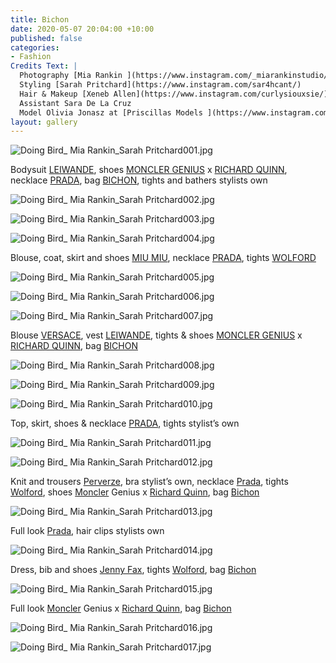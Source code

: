```yaml
---
title: Bichon
date: 2020-05-07 20:04:00 +10:00
published: false
categories:
- Fashion
Credits Text: |
  Photography [Mia Rankin ](https://www.instagram.com/_miarankinstudio/)
  Styling [Sarah Pritchard](https://www.instagram.com/sar4hcant/)
  Hair & Makeup [Xeneb Allen](https://www.instagram.com/curlysiouxsie/) using products by [Kevin Murphy](https://www.instagram.com/kevin.murphy/)
  Assistant Sara De La Cruz
  Model Olivia Jonasz at [Priscillas Models ](https://www.instagram.com/priscillasmodels/)
layout: gallery
---
```


![Doing Bird_ Mia Rankin_Sarah Pritchard001.jpg](/uploads/Doing%20Bird_%20Mia%20Rankin_Sarah%20Pritchard001.jpg)

Bodysuit [LEIWANDE](https://www.instagram.com/leinwande_official/), shoes [MONCLER GENIUS](https://www.instagram.com/moncler/) x [RICHARD QUINN](https://www.instagram.com/richardquinn/), necklace [PRADA](https://www.instagram.com/prada/), bag [BICHON](https://www.instagram.com/bichon_pockets/), tights and bathers stylists own

![Doing Bird_ Mia Rankin_Sarah Pritchard002.jpg](/uploads/Doing%20Bird_%20Mia%20Rankin_Sarah%20Pritchard002.jpg)

![Doing Bird_ Mia Rankin_Sarah Pritchard003.jpg](/uploads/Doing%20Bird_%20Mia%20Rankin_Sarah%20Pritchard003.jpg) 

![Doing Bird_ Mia Rankin_Sarah Pritchard004.jpg](/uploads/Doing%20Bird_%20Mia%20Rankin_Sarah%20Pritchard004.jpg)

Blouse, coat, skirt and shoes [MIU MIU](https://www.instagram.com/miumiu/), necklace [PRADA](https://www.instagram.com/prada/), tights [WOLFORD](https://www.instagram.com/wolford/)

![Doing Bird_ Mia Rankin_Sarah Pritchard005.jpg](/uploads/Doing%20Bird_%20Mia%20Rankin_Sarah%20Pritchard005.jpg)

![Doing Bird_ Mia Rankin_Sarah Pritchard006.jpg](/uploads/Doing%20Bird_%20Mia%20Rankin_Sarah%20Pritchard006.jpg)

![Doing Bird_ Mia Rankin_Sarah Pritchard007.jpg](/uploads/Doing%20Bird_%20Mia%20Rankin_Sarah%20Pritchard007.jpg)

Blouse [VERSACE](https://www.instagram.com/versace/), vest [LEIWANDE](https://www.instagram.com/leinwande_official/), tights & shoes [MONCLER GENIUS](https://www.instagram.com/moncler/) x [RICHARD QUINN](https://www.instagram.com/richardquinn/), bag [BICHON](https://www.instagram.com/bichon_pockets/)

![Doing Bird_ Mia Rankin_Sarah Pritchard008.jpg](/uploads/Doing%20Bird_%20Mia%20Rankin_Sarah%20Pritchard008.jpg)

![Doing Bird_ Mia Rankin_Sarah Pritchard009.jpg](/uploads/Doing%20Bird_%20Mia%20Rankin_Sarah%20Pritchard009.jpg)

![Doing Bird_ Mia Rankin_Sarah Pritchard010.jpg](/uploads/Doing%20Bird_%20Mia%20Rankin_Sarah%20Pritchard010.jpg)

Top, skirt, shoes & necklace [PRADA](https://www.instagram.com/prada/), tights stylist’s own

![Doing Bird_ Mia Rankin_Sarah Pritchard011.jpg](/uploads/Doing%20Bird_%20Mia%20Rankin_Sarah%20Pritchard011.jpg)

![Doing Bird_ Mia Rankin_Sarah Pritchard012.jpg](/uploads/Doing%20Bird_%20Mia%20Rankin_Sarah%20Pritchard012.jpg)

Knit and trousers [Perverze](https://www.instagram.com/perverze_official/), bra stylist’s own, necklace [Prada](https://www.instagram.com/prada/), tights
[Wolford](https://www.instagram.com/wolford/), shoes [Moncler](https://www.instagram.com/moncler/) Genius x [Richard Quinn](https://www.instagram.com/richardquinn/), bag [Bichon ](https://www.instagram.com/bichon_pockets/)

![Doing Bird_ Mia Rankin_Sarah Pritchard013.jpg](/uploads/Doing%20Bird_%20Mia%20Rankin_Sarah%20Pritchard013.jpg)

Full look [Prada](https://www.instagram.com/prada/), hair clips stylists own

![Doing Bird_ Mia Rankin_Sarah Pritchard014.jpg](/uploads/Doing%20Bird_%20Mia%20Rankin_Sarah%20Pritchard014.jpg)

Dress, bib and shoes [Jenny Fax](https://www.instagram.com/jennyfax.official/), tights [Wolford](https://www.instagram.com/wolford/), bag [Bichon](https://www.instagram.com/bichon_pockets/)

![Doing Bird_ Mia Rankin_Sarah Pritchard015.jpg](/uploads/Doing%20Bird_%20Mia%20Rankin_Sarah%20Pritchard015.jpg)

Full look [Moncler](https://www.instagram.com/moncler/) Genius x [Richard Quinn](https://www.instagram.com/richardquinn/), bag [Bichon](https://www.instagram.com/bichon_pockets/) 

![Doing Bird_ Mia Rankin_Sarah Pritchard016.jpg](/uploads/Doing%20Bird_%20Mia%20Rankin_Sarah%20Pritchard016.jpg)

![Doing Bird_ Mia Rankin_Sarah Pritchard017.jpg](/uploads/Doing%20Bird_%20Mia%20Rankin_Sarah%20Pritchard017.jpg)

